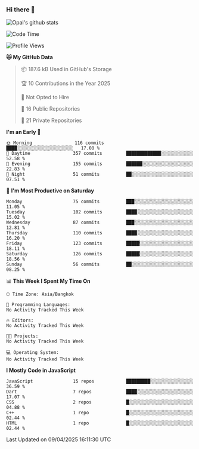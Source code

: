 ### Hi there 👋

![Opal's github stats](https://github-readme-stats.vercel.app/api?username=coolkidneversleep&count_private=true&show_icons=true&theme=radical)


<!--START_SECTION:waka-->
![Code Time](http://img.shields.io/badge/Code%20Time-64%20hrs%2038%20mins-blue)

![Profile Views](http://img.shields.io/badge/Profile%20Views-0-blue)

**🐱 My GitHub Data** 

> 📦 187.6 kB Used in GitHub's Storage 
 > 
> 🏆 10 Contributions in the Year 2025
 > 
> 🚫 Not Opted to Hire
 > 
> 📜 16 Public Repositories 
 > 
> 🔑 21 Private Repositories 
 > 
**I'm an Early 🐤** 

```text
🌞 Morning                116 commits         ████░░░░░░░░░░░░░░░░░░░░░   17.08 % 
🌆 Daytime                357 commits         █████████████░░░░░░░░░░░░   52.58 % 
🌃 Evening                155 commits         ██████░░░░░░░░░░░░░░░░░░░   22.83 % 
🌙 Night                  51 commits          ██░░░░░░░░░░░░░░░░░░░░░░░   07.51 % 
```
📅 **I'm Most Productive on Saturday** 

```text
Monday                   75 commits          ███░░░░░░░░░░░░░░░░░░░░░░   11.05 % 
Tuesday                  102 commits         ████░░░░░░░░░░░░░░░░░░░░░   15.02 % 
Wednesday                87 commits          ███░░░░░░░░░░░░░░░░░░░░░░   12.81 % 
Thursday                 110 commits         ████░░░░░░░░░░░░░░░░░░░░░   16.20 % 
Friday                   123 commits         █████░░░░░░░░░░░░░░░░░░░░   18.11 % 
Saturday                 126 commits         █████░░░░░░░░░░░░░░░░░░░░   18.56 % 
Sunday                   56 commits          ██░░░░░░░░░░░░░░░░░░░░░░░   08.25 % 
```


📊 **This Week I Spent My Time On** 

```text
🕑︎ Time Zone: Asia/Bangkok

💬 Programming Languages: 
No Activity Tracked This Week

🔥 Editors: 
No Activity Tracked This Week

🐱‍💻 Projects: 
No Activity Tracked This Week

💻 Operating System: 
No Activity Tracked This Week
```

**I Mostly Code in JavaScript** 

```text
JavaScript               15 repos            █████████░░░░░░░░░░░░░░░░   36.59 % 
Dart                     7 repos             ████░░░░░░░░░░░░░░░░░░░░░   17.07 % 
CSS                      2 repos             █░░░░░░░░░░░░░░░░░░░░░░░░   04.88 % 
C++                      1 repo              █░░░░░░░░░░░░░░░░░░░░░░░░   02.44 % 
HTML                     1 repo              █░░░░░░░░░░░░░░░░░░░░░░░░   02.44 % 
```




 Last Updated on 09/04/2025 16:11:30 UTC
<!--END_SECTION:waka-->
